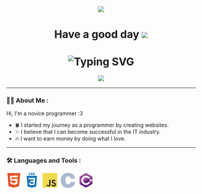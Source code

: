 <div id="header" align="center">
  <img src="https://media2.giphy.com/media/v1.Y2lkPTc5MGI3NjExN2FycW54d2twZW9oMmEydWp2MWdseG1xdzBjeHFpOXNrbnVyejJ4biZlcD12MV9pbnRlcm5hbF9naWZfYnlfaWQmY3Q9cw/5dLoIhuX12Nl1MnQJ1/giphy.gif" width="250"/>
  
  <h1>
  Have a good day
  <img src="https://media4.giphy.com/media/v1.Y2lkPTc5MGI3NjExZnF6bmR6Yzl2MmJ0Y2tjMHVvOHlpNTRvaWxnZDdpdnlsdnBmd2p6MSZlcD12MV9pbnRlcm5hbF9naWZfYnlfaWQmY3Q9cw/oAkTYrWeV1UHPo7xgS/giphy.gif" width="40px"/>
  <h1 align="center">
  <img src="https://readme-typing-svg.demolab.com?font=Fira+Code&duration=3000&pause=1000&color=FF0055&center=true&vCenter=true&width=435&lines=Rhein+Sakatoku;Developer;Click+button+below+:3" alt="Typing SVG" />
</h1>

</h1>

  <div>
    <img src="https://media4.giphy.com/media/v1.Y2lkPTc5MGI3NjExc3RidHJ0bHFha256bW94MXpiaDc4eDZkdm5zMTN1cmlkaTlwNzN2cSZlcD12MV9pbnRlcm5hbF9naWZfYnlfaWQmY3Q9Zw/l378c04F2fjeZ7vH2/giphy.gif" widht="700" height="250"/>
    </div>
</div>

---
  ### :woman_technologist: About Me :
  Hi, I'm a novice programmer :3
  - :four_leaf_clover: I started my journey as a programmer by creating websites.
  - :sparkles: I believe that I can become successful in the IT industry.
  - :fire: I want to earn money by doing what I love.

---
  ### :hammer_and_wrench: Languages and Tools :
  <div>
  <img src="https://github.com/devicons/devicon/blob/master/icons/html5/html5-original.svg" title="HTML5" alt="HTML" width="40" height="40"/>&nbsp;
  <img src="https://github.com/devicons/devicon/blob/master/icons/css3/css3-plain-wordmark.svg"  title="CSS3" alt="CSS" width="40" height="40"/>&nbsp;
  <img src="https://github.com/devicons/devicon/blob/master/icons/javascript/javascript-original.svg" title="JavaScript" alt="JavaScript" width="40" height="40"/>&nbsp;
  <img src="https://github.com/devicons/devicon/blob/master/icons/c/c-original.svg" title="C" alt="C" width="40" height="40"/>&nbsp;
  <img src="https://github.com/devicons/devicon/blob/master/icons/csharp/csharp-original.svg" title="C#" alt="C#" width="40" height="40"/>&nbsp;
</div>
